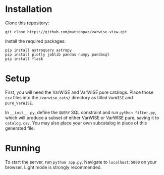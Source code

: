 # Installation

Clone this repository:

```git clone https://github.com/matteopaz/varwise-view.git```

Install the required packages:
```
pip install astroquery astropy
pip install plotly joblib pandas numpy pandasql
pip install flask
```

# Setup
First, you will need the VarWISE and VarWISE pure catalogs. Place those `csv` files into the `/varwise_cats/` directory as titled `VarWISE` and `pure_VarWISE`.

In `__init__.py`, define the `QUERY` SQL constraint and run `python filter.py`, which will produce a subset of either VarWISE or VarWISE pure, saving it to `catalog.csv`. You may also place your own subcatalog in place of this generated file.


# Running
To start the server, run `python app.py`. Navigate to `localhost:5000` on your browser. Light mode is strongly recommended.
